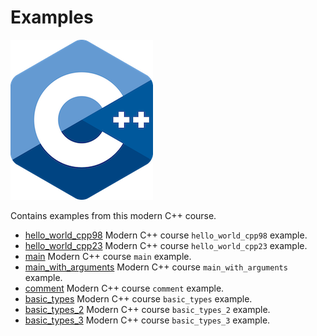 # Examples

![logo](../docs/pictures/logo.png)

Contains examples from this modern C++ course.

* [hello_world_cpp98](hello_world_cpp98/README.md) Modern C++ course `hello_world_cpp98` example.
* [hello_world_cpp23](hello_world_cpp23/README.md) Modern C++ course `hello_world_cpp23` example.
* [main](main/README.md) Modern C++ course `main` example.
* [main_with_arguments](main_with_arguments/README.md) Modern C++ course `main_with_arguments` example.
* [comment](comment/README.md) Modern C++ course `comment` example.
* [basic_types](basic_types/README.md) Modern C++ course `basic_types` example.
* [basic_types_2](basic_types_2/README.md) Modern C++ course `basic_types_2` example.
* [basic_types_3](basic_types_3/README.md) Modern C++ course `basic_types_3` example.
